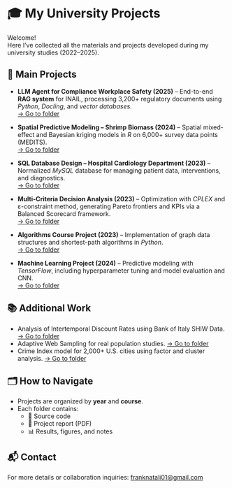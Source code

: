 # 🎓 My University Projects

Welcome!  
Here I’ve collected all the materials and projects developed during my university studies (2022–2025).

## 🚀 Main Projects

- **LLM Agent for Compliance Workplace Safety (2025)** – End-to-end **RAG system** for INAIL, processing 3,200+ regulatory documents using *Python*, *Docling*, and *vector databases*.  
  [→ Go to folder](llm-compliance-agent/)

- **Spatial Predictive Modeling – Shrimp Biomass (2024)** – Spatial mixed-effect and Bayesian kriging models in *R* on 6,000+ survey data points (MEDITS).  
  [→ Go to folder](spatial-modeling/)

- **SQL Database Design – Hospital Cardiology Department (2023)** – Normalized *MySQL* database for managing patient data, interventions, and diagnostics.  
  [→ Go to folder](sql-hospital/)

- **Multi-Criteria Decision Analysis (2023)** – Optimization with *CPLEX* and ε-constraint method, generating Pareto frontiers and KPIs via a Balanced Scorecard framework.  
  [→ Go to folder](decision-analysis/)

- **Algorithms Course Project (2023)** – Implementation of graph data structures and shortest-path algorithms in *Python*.  
  [→ Go to folder](algorithms/)

- **Machine Learning Project (2024)** – Predictive modeling with *TensorFlow*, including hyperparameter tuning and model evaluation and CNN.  
  [→ Go to folder](machine-learning/)

## 📚 Additional Work
- Analysis of Intertemporal Discount Rates using Bank of Italy SHIW Data. [→ Go to folder](empirical-economics-SHIW-data/)  
- Adaptive Web Sampling for real population studies. [→ Go to folder](adaptive-web-sampling/)  
- Crime Index model for 2,000+ U.S. cities using factor and cluster analysis. [→ Go to folder](advanced-data-analysis/)  

## 🗂️ How to Navigate
- Projects are organized by **year** and **course**.  
- Each folder contains:
  - 📄 Source code  
  - 📘 Project report (PDF)  
  - 📊 Results, figures, and notes  

## 📬 Contact
For more details or collaboration inquiries: franknatali01@gmail.com

